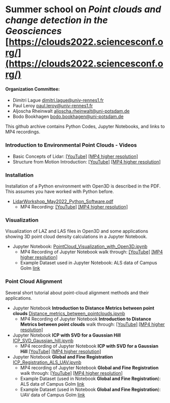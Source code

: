 # Summer school on *Point clouds and change detection in the Geosciences* [https://clouds2022.sciencesconf.org/](https://clouds2022.sciencesconf.org/)

#### Organization Committee:

- Dimitri Lague [dimitri.lague@univ-rennes1.fr](dimitri.lague@univ-rennes1.fr)
- Paul Leroy [paul.leroy@univ-rennes1.fr](paul.leroy@univ-rennes1.fr)
- Aljoscha Rheinwalt [aljoscha.rheinwalt@uni-potsdam.de](aljoscha.rheinwalt@uni-potsdam.de)
- Bodo Bookhagen [bodo.bookhagen@uni-potsdam.de](bodo.bookhagen@uni-potsdam.de)

This github archive contains Python Codes, Jupyter Notebooks, and links to MP4 recordings.

### Introduction to Environmental Point Clouds - Videos

- Basic Concepts of Lidar: [[YouTube]](https://youtu.be/vT17XlZGOB4) [[MP4 higher resolution]](https://www.dropbox.com/s/omvvdkhgova8s70/LidarIntro.mp4?dl=0)
- Structure from Motion Introduction: [[YouTube]](https://youtu.be/W_aqUlwJVQw) [[MP4 higher resolution]](https://www.dropbox.com/s/hw5ysfel5367t64/SfMIntro.mp4?dl=0)

### Installation
Installation of a Python environment with Open3D is described in the PDF. This assumes you have worked with Python before.

- [LidarWorkshop_May2022_Python_Software.pdf](0_Installation/LidarWorkshop_May2022_Python_Software.pdf)
  - MP4 Recording: [[YouTube]](https://youtu.be/6VLpKg2cBwI) [[MP4 higher resolution]](https://www.dropbox.com/s/ubcso65wc75gf35/Installation_Python_PointClouds.mp4?dl=0)

### Visualization
Visualization of LAZ and LAS files in Open3D and some applications showing 3D point cloud density calculations in a Jupyter Notebook.

- Jupyter Notebook: [PointCloud_Visualization_with_Open3D.ipynb](1_Visualization/PointCloud_Visualization_with_Open3D.ipynb)
  - MP4 Recording of Jupyter Notebook walk through: [[YouTube]](https://youtu.be/GUWoghjuyYo) [[MP4 higher resolution]](https://www.dropbox.com/s/hcrx15zqr0201fo/Python_Open3D_Visualization.mp4?dl=0)
  - Example Dataset used in Jupyter Notebook: ALS data of Campus Golm [link](https://www.dropbox.com/s/luak66coy8sl22l/ALS2018_UP_Golm_06May2018.laz?dl=0)

### Point Cloud Alignment
Several short tutorial about point-cloud alignment methods and their applications.

- Jupyter Notebook **Introduction to Distance Metrics between point clouds** [Distance_metrics_between_pointclouds.ipynb](2_Alignment/Distance_metrics_between_pointclouds.ipynb)
  - MP4 Recording of Jupyter Notebook **Introduction to Distance Metrics between point clouds** walk through: [[YouTube]](https://youtu.be/AKZiEqAvCdc) [[MP4 higher resolution]](https://www.dropbox.com/s/msgt26v5uc1g1mb/Python_Distance_Metrics_PointClouds.mp4?dl=0)
- Jupyter Notebook **ICP with SVD for a Gaussian Hill** [ICP_SVD_Gaussian_hill.ipynb](2_Alignment/ICP_SVD_Gaussian_hill.ipynb)
  - MP4 recording of Jupyter Notebook **ICP with SVD for a Gaussian Hill** [[YouTube]](https://youtu.be/SGoPqV8cEBQ) [[MP4 higher resolution]](https://www.dropbox.com/s/0h52ypp0hp9gctp/ICP_SVD_Gaussian_hill.mp4?dl=0)
- Jupyter Notebook **Global and Fine Registration** [ICP_Registration_ALS_UAV.ipynb](2_Alignment/ICP_Registration_ALS_UAV.ipynb)
  - MP4 recording of Jupyter Notebook **Global and Fine Registration** walk through: [[YouTube]](https://youtu.be/Erhv59gSZ-8) [[MP4 higher resolution]](https://www.dropbox.com/s/5ebfim0cvklqq5m/Python_Open3D_ICP_alignment.mp4?dl=0)
  - Example Dataset (used in Notebook **Global and Fine Registration**): ALS data of Campus Golm [link](https://www.dropbox.com/s/luak66coy8sl22l/ALS2018_UP_Golm_06May2018.laz?dl=0)
  - Example Dataset (used in Notebook **Global and Fine Registration**): UAV data of Campus Golm [link](https://www.dropbox.com/s/jm21y9yvnqtzmc1/UAV2018_UP_Golm_ebee_SODA_04May2018.laz?dl=0)
